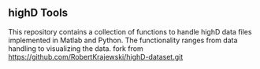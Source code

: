 ## highD Tools
This repository contains a collection of functions to handle highD data files implemented in Matlab and Python.
The functionality ranges from data handling to visualizing the data.
fork from https://github.com/RobertKrajewski/highD-dataset.git

